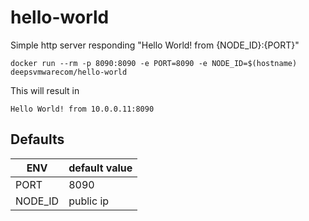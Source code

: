 # hello-world

Simple http server responding "Hello World! from {NODE_ID}:{PORT}"

    docker run --rm -p 8090:8090 -e PORT=8090 -e NODE_ID=$(hostname) deepsvmwarecom/hello-world

This will result in 

    Hello World! from 10.0.0.11:8090

## Defaults

| ENV       | default value |
|-----------|---------------|
| PORT      | 8090          |
| NODE_ID   | public ip     |